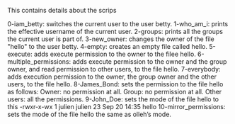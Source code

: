 This contains details about the scrips

0-iam_betty:	switches the current user to the user betty.
1-who_am_i:	prints the effective username of the current user.
2-groups:	prints all the groups the current user is part of.
3-new_owner:	changes the owner of the file "hello" to the user betty.
4-empty:	creates an empty file called hello.
5-execute:	adds execute permission to the owner to the filee hello.
6-multiple_permissions: adds execute permission to the owner and the group owner, and read permission to other users, to the file hello.
7-everybody:	adds execution permission to the owner, the group owner and the other users, to the file hello.
8-James_Bond:	sets the permission to the file hello as follows:
		Owner: no permission at all.
		Group: no permission at all.
		Other users: all the permissions.
9-John_Doe:	sets the mode of the file hello to this 
		-rwxr-x-wx 1 julien julien 23 Sep 20 14:35 hello
10-mirror_permissions:	 sets the mode of the file hello the same as olleh’s mode.
